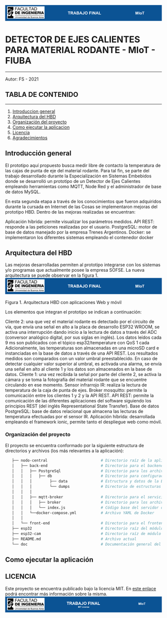 ![header](doc/LogoHeader.png)

# DETECTOR DE EJES CALIENTES PARA MATERIAL RODANTE - MIoT - FIUBA

---

Autor: FS - 2021

## TABLA DE CONTENIDO

---

1. [Introduccion general](#Introduccion)
2. [Arquitectura del HBD](#Arquitectura)
3. [Organización del proyecto](#Organizacion)
4. [Como ejecutar la aplicacion](#eAplicacion)
5. [Licencia](#Licencia)
6. [Agradecimientos](#Agradecimientos)

## Introducción general

El prototipo aquí propuesto busca medir libre de contacto la temperatura de las cajas de punta de eje del material rodante. Para tal fin, se parte del trabajo desarrollado durante la Especialización en Sistemas Embebidos donde se desarrolló un prototipo de un Detector de Ejes Calientes empleando herramientas como MQTT, Node Red y el administrador de base de datos MySQL.

En esta segunda etapa a través de los conocimientos que fueron adquiridos durante la cursada en Internet de las Cosas se implementaron mejoras del prototipo HBD. Dentro de las mejoras realizadas se encuentran:

Aplicación híbrida: permite visualizar los parámetros medidos.
API REST: responde a las peticiones realizadas por el usuario.
PostgreSQL: motor de base de datos manejado por la empresa Trenes Argentinos.
Docker: se implementaron los diferentes sistemas empleando el contenedor docker

## Arquitectura del HBD

Las mejoras desarrolladas permiten al prototipo integrarse con los sistemas y/o programas que actualmente posee la empresa SOFSE. La nueva arquitectura se puede observar en la figura 1.
![arquitectura](doc/LogoHeader.png)

Figura 1. Arquitectura HBD con aplicaciones Web y móvil

Los elementos que integran el prototipo se indican a continuación:

Cliente 2: una que vez el material rodante es detectado por el circuito de vía, que envía una señal en alto a la placa de desarrollo ESP32 WROOM, se activa una interrupción dando inicio a la lectura de datos a través del ADC (conversor analógico digital, por sus siglas en inglés). Los datos leídos cada 9 ms son publicados con el tópico esp32/temperature con QoS 1 cada Adicionalmente, las temperaturas son almacenadas en una microSD card e instanciadas en la base de datos a través de una API REST. Los resultados medidos son comparados con un valor umbral preestablecido. En caso de detectar cualquier valor superior al umbral, es activada una alarma, se envía una señal en alto al cliente 1 y los datos son almacenados en la base de datos.
Cliente 1: una vez recibida la señal por parte del cliente 2, se activa la cámara y se toma la fotografía del material rodante que se encuentre circulando en ese momento.
Sensor infrarrojo IR: realiza la lectura de temperatura de la caja de punta de ejes.
Broker mosquitto: permite la comunicación entre los clientes 1 y 2 y la API REST.
API REST: permite la comunicación de las diferentes aplicaciones del software siguiendo los principios REST (del inglés Representational State Transfer).
Base de datos PostgreSQL: base de datos relacional que almacena las lecturas de temperatura efectuadas por el sensor IR.
Aplicación híbrida: desarrollada empleando el framework ionic, permite tanto el despliegue web como móvil.

### Organización del proyecto

El proyecto se encuentra conformado por la siguiente estructura de directorios y archivos (los más relevantes a la aplicación):

```bash
   ├── nodo-central                        # Directorio raíz de la aplicación del servidor web
   │   ├── back-end                        # Directorio para el backend de la aplicación del servidor web
   │   │   ├── PostgreSql                  # Directorio para los archivos de la base de datos
   │   │   │   ├── db                      # Directorio para configuración y datos de la base de datos
   │   │   │        ├── data               # Estructura y datos de la BD.
   │   │   │        └── dumps              # Directorio de estructuras de la BD
   │   │   │
   │   │   ├── mqtt-broker                 # Directorio para el servicio MQTT
   │   │   │   ├── broker                  # Directorio para los archivos del broker MQTT
   │   │   │   └── index.js                # Código base del servidor de Express
   │   │   └──docker-compose.yml           # Archivo YAML de Docker
   │   │
   │   └── front-end                       # Directorio para el frontend de la aplicación del servidor web
   ├── esp32                               # Directorio raíz del módulo de medición de temperaturas
   ├── esp32-cam                           # Directorio raíz de módulo con cámara fotográfica
   ├── README.md                           # Archivo actual
   └── doc                                 # Documentación general del proyecto

```

## Como ejecutar la aplicación

## LICENCIA

Este proyecto se encuentra publicado bajo la licencia MIT. En [este enlace](https://opensource.org/licenses/MIT) podrá encontrar más información sobre la misma.
![footer](doc/LogoFooter.png)
